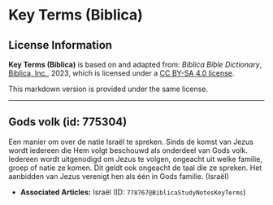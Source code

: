# Key Terms (Biblica)

## License Information

**Key Terms (Biblica)** is based on and adapted from: _Biblica Bible Dictionary_, [Biblica, Inc.](https://www.biblica.com/), 2023, which is licensed under a [CC BY-SA 4.0 license](https://creativecommons.org/licenses/by-sa/4.0/legalcode.en).

This markdown version is provided under the same license.



--------------------------------

## Gods volk (id: 775304)

Een manier om over de natie Israël te spreken. Sinds de komst van Jezus wordt iedereen die Hem volgt beschouwd als onderdeel van Gods volk. Iedereen wordt uitgenodigd om Jezus te volgen, ongeacht uit welke familie, groep of natie ze komen. Dit geldt ook ongeacht de taal die ze spreken. Het aanbidden van Jezus verenigt hen als één in Gods familie. (Israël)

* **Associated Articles:** Israël (ID: `778767@BiblicaStudyNotesKeyTerms`)

